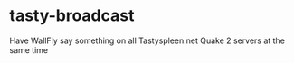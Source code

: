 # tasty-broadcast
Have WallFly say something on all Tastyspleen.net Quake 2 servers at the same time
